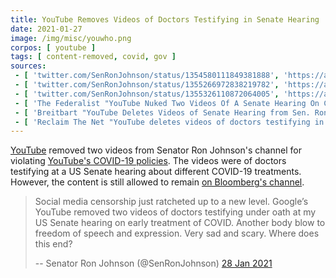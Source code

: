 ```yaml
---
title: YouTube Removes Videos of Doctors Testifying in Senate Hearing
date: 2021-01-27
image: /img/misc/youwho.png
corpos: [ youtube ]
tags: [ content-removed, covid, gov ]
sources:
 - [ 'twitter.com/SenRonJohnson/status/1354580111849381888', 'https://archive.is/DoFWj' ]
 - [ 'twitter.com/SenRonJohnson/status/1355266972838219782', 'https://archive.is/47km3' ]
 - [ 'twitter.com/SenRonJohnson/status/1355326110872064005', 'https://archive.is/59ZnK' ]
 - [ 'The Federalist "YouTube Nuked Two Videos Of A Senate Hearing On COVID-19 Treatments" by Jordan Davidson (28 Jan 2021)', 'https://archive.is/zEY67' ]
 - [ 'Breitbart "YouTube Deletes Videos of Senate Hearing from Sen. Ron Johnson’s Channel" by Allum Bokhari (28 Jan 2021)', 'https://archive.is/iYgeU' ]
 - [ 'Reclaim The Net "YouTube deletes videos of doctors testifying in Senate Homeland Committee as “coronavirus misinformation”" by Christina Maas  (29 Jan 2021)', 'https://reclaimthenet.org/youtube-deletes-videos-of-doctors-testifying-in-senate-homeland-committee/' ]
---
```


[YouTube](/youtube/) removed two videos from Senator Ron Johnson's channel for
violating [YouTube's COVID-19
policies](/e/youtube-says-contradicting-who-will-violate-guidelines/). The
videos were of doctors testifying at a US Senate hearing about different
COVID-19 treatments. However, the content is still allowed to remain [on
Bloomberg's channel](https://www.youtube.com/watch?v=k8RyV3VEDKI).

> Social media censorship just ratcheted up to a new level. Google’s YouTube
> removed two videos of doctors testifying under oath at my US Senate hearing
> on early treatment of COVID. Another body blow to freedom of speech and
> expression. Very sad and scary. Where does this end?
>
> -- Senator Ron Johnson (@SenRonJohnson) [28 Jan 2021](https://archive.is/DoFWj)
